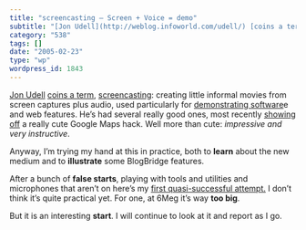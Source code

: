 ```yaml
---
title: "screencasting – Screen + Voice = demo"
subtitle: "[Jon Udell](http://weblog.infoworld.com/udell/) [coins a term](http://weblog.infoworld.com/udell/200..."
category: "538"
tags: []
date: "2005-02-23"
type: "wp"
wordpress_id: 1843
---
```

[Jon Udell](http://weblog.infoworld.com/udell/) [coins a term](http://weblog.infoworld.com/udell/2005/02/21.html#a1182), [screencasting](http://www.oreillynet.com/pub/a/network/2004/11/11/primetime.html): creating little informal movies from screen captures plus audio, used particularly for [demonstrating software](http://weblog.infoworld.com/udell/2004/11/12.html#a1113)e and web features. 
He’s had several really good ones, most recently [showing off](http://weblog.infoworld.com/udell/2005/02/17.html#a1179) a really cute Google Maps hack. Well more than cute: *impressive and very instructive*.

Anyway, I’m trying my hand at this in practice, both to **learn** about the new medium and to **illustrate** some BlogBridge features. 

After a bunch of **false starts**, playing with tools and utilities and microphones that aren’t on here’s my [ first quasi-successful attempt.](http://www.blogbridge.com/movies/bbmovie1.mov) I don’t think it’s quite practical yet. For one, at 6Meg it’s way **too big**. 

But it is an interesting **start**. I will continue to look at it and report as I go.